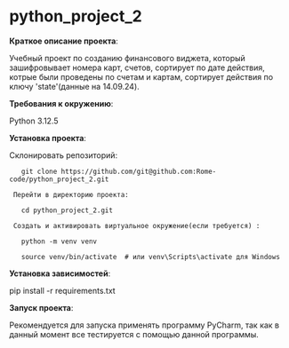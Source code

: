 # python_project_2

**Краткое описание проекта**:

Учебный проект по созданию финансового виджета, который зашифровывает номера карт,
счетов, сортирует по дате действия, котрые были проведены по счетам и картам,
сортирует действия по ключу 'state'(данные на 14.09.24).

**Требования к окружению**:

Python 3.12.5

**Установка проекта**:

 Склонировать репозиторий:

       git clone https://github.com/git@github.com:Rome-code/python_project_2.git

     Перейти в директорию проекта:

       cd python_project_2.git

     Создать и активировать виртуальное окружение(если требуется) :

       python -m venv venv

       source venv/bin/activate  # или venv\Scripts\activate для Windows

**Установка зависимостей**:

   pip install -r requirements.txt
   
**Запуск проекта**:

   Рекомендуется для запуска применять программу PyCharm, так как в данный момент
   все тестируется с помощью данной программы.